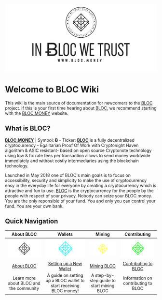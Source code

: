 ![TurtleCoin Logo](images/bloc-logo-intro.png)

# Welcome to BLOC Wiki

This wiki is the main source of documentation for newcomers to the [BLOC](https://bloc.money) project. If this is your first time hearing about [BLOC](https://bloc.money), we recommend starting with the [BLOC.MONEY](https://bloc.money) website.

## What is BLOC?
**[BLOC.MONEY](https://bloc.money)** | Symbol: **Ƀ** - Ticker: **[BLOC](https://bloc.money)** is a fully decentralized cryptocurrency - Egalitarian Proof Of Work with Cryptonight Haven algorithm & ASIC resistant- based on open source Cryptonote technology using low & fix rate fees per transaction allows to send money worldwide immediately and without costly intermediaries using the blockchain technology.

Launched in May 2018 one of BLOC's main goals is to focus on accessibility, security and simplicity to make the use of cryptocurrency easy in the everyday life for everyone by creating a cryptocurrency which is attractive and fun to use. [BLOC](https://bloc.money) is the cryptocurrency for the people by the people with respect of your privacy. Nobody can seize your BLOC.money. You are the only reponsible of your fund. You and only you can control your fund. You are your own bank.

## Quick Navigation

| **About BLOC** | **Wallets** | **Mining** | **Contributing** |
|:----------------------:|:-------------:|:------------:|:------------------:|
| ![Logo](images/index-bloc.png) | ![Wallets](images/index-wallet.png) | ![Mining](images/index-mining.png) | ![Dev](images/index-community.png) |
| [About BLOC](about/index.md) | [Setting up a New Wallet](Getting-Started#new-wallet) | [Mining BLOC](Getting-Started#mining) | [Contributing to BLOC](about/Contributing) |
| Learn more about BLOC and the community | A guide on setting up a BLOC wallet to start receiving BLOC money! | A step-by-step guide to start mining BLOC | Information on contributing to BLOC